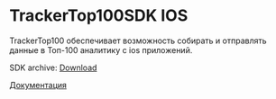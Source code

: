 # TrackerTop100SDK IOS
TrackerTop100 обеспечивает возможность собирать и отправлять данные в Топ-100 аналитику с ios приложений.

SDK archive: [Download](https://github.com/top-100-writer/top100-tracker-ios-sdk/releases/download/0.0.1/TrackerTop100SDK.xcframework.zip)

[Документация](https://top-100-writer.gitbook.io/top100-documentation/ios-sdk-beta)
